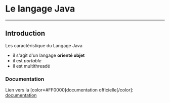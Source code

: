 # Le langage Java
---
## Introduction

Les caractéristique du Langage Java

* il s'agit d'un langage  **orienté objet**
* il est *portable*
* il est multithreadé

### Documentation

Lien vers la [color=#FF0000]documentation officielle[/color]: [documentation](https://github.com/DiginamicFormation/git-tp1/blob/main/resources/Template.png) </span>
